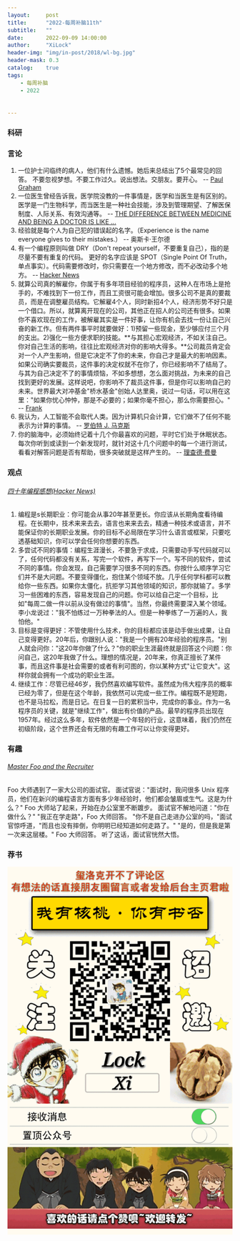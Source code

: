 ```yaml
---
layout:     post
title:      "2022-每周补脑11th"
subtitle:   ""
date:       2022-09-09 14:00:00
author:     "XiLock"
header-img: "img/in-post/2018/wl-bg.jpg"
header-mask: 0.3
catalog:    true
tags:
    - 每周补脑
    - 2022


---
```


### 科研

### 言论
1. 一位护士问临终的病人，他们有什么遗憾。她后来总结出了5个最常见的回答。 不要忽视梦想。不要工作过久。说出想法。交朋友。要开心。 -- [Paul Graham](http://www.paulgraham.com/todo.html) 
1. 一位医生曾经告诉我，医学院没教的一件事情是，医学和当医生是有区别的。医学是一门生物科学，而当医生是一种社会技能，涉及到管理期望、了解医保制度、人际关系、有效沟通等。 -- [THE DIFFERENCE BETWEEN MEDICINE AND BEING A DOCTOR IS LIKE ...](http://www.cs.uni.edu/~wallingf/blog/archives/monthly/2022-07.html#e2022-07-03T09_00_55.htm)
1. 经验就是每个人为自己犯的错误起的名字。（Experience is the name everyone gives to their mistakes.） -- 奥斯卡·王尔德
1. 有一个编程原则叫做 DRY（Don't repeat yourself，不要重复自己），指的是尽量不要有重复的代码。 更好的名字应该是 SPOT（Single Point Of Truth，单点事实）。代码需要修改时，你只需要在一个地方修改，而不必改动多个地方。 -- [Hacker News](https://news.ycombinator.com/item?id=32012566)
1. 就算公司真的解雇你，你属于有多年项目经验的程序员，这种人在市场上是抢手的，不难找到下一份工作，而且工资很可能会增加。很多公司不是真的要裁员，而是在调整雇员结构。它解雇4个人，同时新招4个人，经济形势不好只是一个借口。所以，就算离开现在的公司，其他正在招人的公司还有很多。如果你不喜欢现在的工作，被解雇其实是一件好事，让你有机会去找一份让自己兴奋的新工作。但有两件事平时就要做好：1)预留一些现金，至少够应付三个月的支出。2)强化一些方便求职的技能。**与其担心宏观经济，不如关注自己。你对自己生活的影响，往往比宏观经济对你的影响大得多。**公司裁员肯定会对一个人产生影响，但是它决定不了你的未来，你自己才是最大的影响因素。如果公司确实要裁员，这件事的决定权就不在你了，你已经影响不了结局了。与其为自己决定不了的事情烦恼，不如多想想，怎么面对挑战，为未来的自己找到更好的发展。这样说吧，你影响不了裁员这件事，但是你可以影响自己的未来。世界最大对冲基金"桥水基金"创始人达里奥，说过一句话，可以用在这里："如果你忧心忡忡，那是不必要的；如果你毫不担心，那么你需要担心。" -- [Frank](https://news.ycombinator.com/item?id=32798377)
1. 我认为，人工智能不会取代人类。因为计算机只会计算，它们做不了任何不能表示为计算的事情。 -- [罗伯特 J. 马克斯](https://mindmatters.ai/2022/07/marks-forget-the-hype-thinking-machines-cant-replace-humans/)
1. 你的脑海中，必须始终记着十几个你最喜欢的问题，平时它们处于休眠状态。每次你听到或读到一个新发现时，就针对这十几个问题中的每一个进行测试，看看对解答问题是否有帮助，很多突破就是这样产生的。 -- [理查德·费曼](https://alumni.media.mit.edu/~cahn/life/gian-carlo-rota-10-lessons.html)

### 观点
###### [四十年编程感想(Hacker News)](https://codefol.io/posts/the-forty-year-programmer/)
1. 编程是s长期职业：你可能会从事20年甚至更长。你应该从长期角度看待编程。在长期中，技术来来去去，语言也来来去去，精通一种技术或语言，并不能保证你的长期职业发展。你的目标不必局限在学习什么语言或框架，只要吃透基础知识，你可以学会任何你想要的东西。
1. 多尝试不同的事情：编程生涯漫长，不要急于求成，只需要动手写代码就可以了，任何代码都没有关系，写完一个软件，再写下一个。写不同的软件，尝试不同的事情。你会发现，自己需要学习很多不同的东西。你按什么顺序学习它们并不是大问题。不要变得僵化，抱住某个领域不放。几乎任何学科都可以教给你一些东西。如果你太僵化，抗拒学习其他领域的知识，那你就输了。多学习一些困难的东西，容易发现自己的问题。你可以给自己定一个目标，比如"每周二做一件以前从没有做过的事情"。当然，你最终需要深入某个领域。李小龙说过："我不怕练过一万种拳法的人。但是一种拳练了一万遍的人，我怕他。"
1. 目标是变得更好：不管使用什么技术，你的目标都应该是动手做出成果，让自己变得更好。20年后，你跟别人说："我是一个拥有20年经验的程序员。"别人就会问你："这20年你做了什么？"你的职业生涯最终就是回答这个问题：你问自己，这20年我做了什么。理想的情况是，20年来，你真正擅长了某件事，而且这件事是社会需要的或者有利可图的，你以某种方式"让它变大"。这样你就会拥有一个成功的职业生涯。
1. 继续工作：尽管已经46岁，我仍然喜欢编写软件。虽然成为伟大程序员的概率已经为零了，但是在这个年龄，我依然可以完成一些工作。编程既不是短跑，也不是马拉松，而是日记。在日复一日的累积当中，完成你的事业。作为一名程序员的关键，就是"继续工作"，做出有价值的产品。最早的程序员出现在1957年。经过这么多年，软件依然是一个年轻的行业，这意味着，我们仍然在初级阶段，这个世界还会有无限的有趣工作可以让你变得更好。

### 有趣
###### [Master Foo and the Recruiter](http://www.catb.org/~esr/writings/unix-koans/recruiter.html)
Foo 大师遇到了一家大公司的面试官。 面试官说："面试时，我问很多 Unix 程序员，他们在新兴的编程语言方面有多少年经验时，他们都会皱眉或生气。这是为什么？" Foo 大师站了起来，开始在办公室里不断踱步。 面试官不解地问道："你在做什么？" "我正在学走路"，Foo 大师回答。 "你不是自己走进办公室的吗，"面试官惊呼道，"而且也没有摔倒，你明明已经知道如何走路了。" "是的，但是我是第一次来这层楼。" Foo 大师回答。 
听了这话，面试官恍然大悟。

### 荐书



![](/img/wc-tail.GIF)
